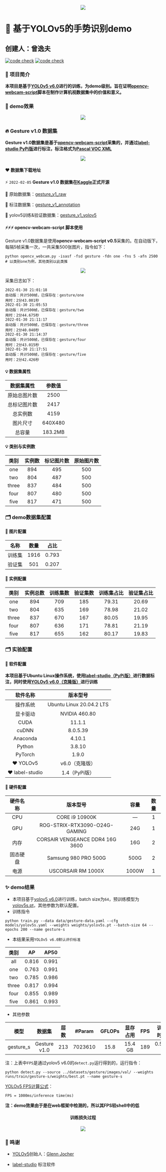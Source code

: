 <p align="center" >
<a href="https://www.kaggle.com/zenggis/gesture-v1">
<img src="https://pic.imgdb.cn/item/61fdd1912ab3f51d912185c7.png"></a>
</p>


# 💎 基于YOLOv5的手势识别demo

## 创建人：曾逸夫

<p align="left">
<a href="https://www.kaggle.com/zenggis/gesture-v1"><img src="https://img.shields.io/badge/Kaggle-Gesture%20v1.0-informational?logo=kaggle" alt="code check" /></a>
<a href="https://www.gnu.org/licenses/agpl-3.0.en.html"><img src="https://img.shields.io/badge/Gesture%20v1.0%20License-AGPL%203.0-blueviolet" alt="code check" /></a>
</p>



### 🚀 项目简介

**本项目是基于[YOLOv5 v6.0](https://github.com/ultralytics/yolov5)进行的训练，为demo级别。旨在证明[opencv-webcam-script](https://gitee.com/CV_Lab/opencv_webcam)脚本在制作计算机视数据集中的价值和意义。**



### 🎉 demo效果

<p align="center" >
<img src="https://pic.imgdb.cn/item/61f9be4e2ab3f51d9184300d.gif">
</p>


### 🔥 Gesture v1.0 数据集

**Gesture v1.0数据集是基于[opencv-webcam-script](https://gitee.com/CV_Lab/opencv_webcam)采集的，并通过[label-studio PyPi版](https://pypi.org/project/label-studio/)进行标注，标注格式为[Pascal VOC XML](http://host.robots.ox.ac.uk/pascal/VOC/)**


<p align="center" >
<img src="https://pic.imgdb.cn/item/61fa28522ab3f51d91d80bca.png">
</p>

#### ❤️ 数据集下载地址

⚡ `2022-02-05`  **Gesture v1.0 数据集在[Kaggle](https://www.kaggle.com/)正式开源**

📌 原始数据集：[gesture_v1_raw](https://www.kaggle.com/zenggis/gesture-v1?select=gesture_v1_raw)

📌 标注数据集：[gesture_v1_annotation](https://www.kaggle.com/zenggis/gesture-v1?select=gesture_v1_annotation)

📌 yolov5训练&验证数据集：[gesture_v1_yolov5](https://www.kaggle.com/zenggis/gesture-v1?select=gesture_v1_yolov5)



#### ⚡⚡⚡ opencv-webcam-script 脚本使用

Gesture v1.0数据集是使用**opencv-webcam-script v0.5**采集的。在自动版下，每隔5帧采集一次，一共采集500张图片，指令如下：

```shell
python opencv_webcam.py -isasf -fsd gesture -fdn one -fns 5 -afn 2500 # 以类别one为例，其他类别以此类推
```


<p align="center" >
<img src="https://pic.imgdb.cn/item/61fb1c112ab3f51d91b8cc5e.png">
</p>

采集日志如下：

```shell
2022-01-30 21:01:18
自动版：共计500帧，已保存在：gesture/one
用时：2分43.001秒
2022-01-30 21:05:53
自动版：共计500帧，已保存在：gesture/two
用时：2分44.675秒
2022-01-30 21:11:17
自动版：共计500帧，已保存在：gesture/three
用时：2分40.040秒
2022-01-30 21:14:37
自动版：共计500帧，已保存在：gesture/four
用时：2分43.015秒
2022-01-30 21:17:51
自动版：共计500帧，已保存在：gesture/five
用时：2分42.426秒
```



#### 💡 数据集属性


|  数据集属性  | 参数值  |
| :----------: | :-----: |
| 原始总图片数 |  2500   |
| 总标记图片数 |  2417   |
|   总实例数   |  4159   |
|   图片尺寸   | 640X480 |
|    总容量    | 183.2MB |



#### 💡 类别与实例数

| 类别  | 实例数 | 标记图片数 | 原始图片数 |
| :---: | :----: | :--------: | :--------: |
|  one  |  894   |    495     |    500     |
|  two  |  804   |    487     |    500     |
| three |  837   |    484     |    500     |
| four  |  807   |    480     |    500     |
| five  |  817   |    471     |    500     |



### 🗂️ demo数据集配置

#### 📌 图片配置

|  名称  | 数量 | 占比  |
| :----: | :--: | :---: |
| 训练集 | 1916 | 0.793 |
| 验证集 | 501  | 0.207 |

#### 📌 实例配置

| 类别  | 实例总数 | 训练集数 | 验证集数 | 训练集占比 | 验证集占比 |
| :---: | :------: | :------: | :------: | :--------: | :--------: |
|  one  |   894    |   709    |   185    |   79.31    |   20.69    |
|  two  |   804    |   635    |   169    |   78.98    |   21.02    |
| three |   837    |   670    |   167    |   80.05    |   19.95    |
| four  |   807    |   636    |   171    |   78.81    |   21.19    |
| five  |   817    |   655    |   162    |   80.17    |   19.83    |



### 🗂️ 实验配置


#### 📌 软件配置

**本项目基于Ubuntu Linux操作系统，使用[label-studio（PyPi版）](https://pypi.org/project/label-studio/)进行数据标注，同时使用[YOLOv5 v6.0（克隆版）](https://github.com/ultralytics/yolov5)进行训练**

|    软件名称    |         版本型号         |
| :------------: | :----------------------: |
|    操作系统    | Ubuntu Linux 20.04.2 LTS |
|    显卡驱动    |      NVIDIA 460.80       |
|      CUDA      |          11.1.1          |
|     cuDNN      |         8.0.5.39         |
|    Anaconda    |          4.10.1          |
|     Python     |          3.8.10          |
|    PyTorch     |          1.9.0           |
|    ❤️ YOLOv5    |      v6.0（克隆版）      |
| ❤️ label-studio |      1.4（PyPi版）       |



#### 📌 硬件配置

| 硬件名称 |            版本型号             | 容量  | 数量 |
| :------: | :-----------------------------: | :---: | :--: |
|   CPU    |         CORE i9 10900K          |   —   |  1   |
|   GPU    |  ROG-STRIX-RTX3090-O24G-GAMING  |  24G  |  1   |
|   内存   | CORSAIR VENGEANCE DDR4 16G 3600 |  16G  |  2   |
| 固态硬盘 |      Samsung 980 PRO 500G       | 500G  |  2   |
|   电源   |       USCORSAIR RM 1000X        | 1000W |  1   |



### ✨ demo结果

- 本项目基于[yolov5 v6.0](https://github.com/ultralytics/yolov5)进行训练，batch size为`64`，预训练模型为[yolov5s.pt](https://github.com/ultralytics/yolov5/releases/download/v6.0/yolov5s.pt)，其他参数为默认配置。
- 训练指令

```shell
python train.py --data data/gesture-data.yaml --cfg models/yolov5s.yaml --weights weights/yolov5s.pt --batch-size 64 --epochs 200 --name gesture-s
```

- 本结果采用`YOLOv5 v6.0默认评价标准`

| 类别  |  AP   | AP50  |
| :---: | :---: | :---: |
|  all  | 0.816 | 0.991 |
|  one  | 0.763 | 0.991 |
|  two  | 0.785 | 0.986 |
| three | 0.817 | 0.994 |
| four  | 0.855 | 0.989 |
| five  | 0.861 | 0.993 |

- 其他参数

|   模型    |    数据集    | 层数 | #Param  | GFLOPs | 显存占用 | FPS  | 训练时间 |
| :-------: | :----------: | :--: | :-----: | :----: | :------: | :--: | :------: |
| gesture_s | Gesture v1.0 | 213  | 7023610 |  15.8  | 15.4 GB  | 189  | 0.586 h  |

注：上表中`FPS`是通过yolov5 v6.0的`detect.py`运行得到的，运行指令：

```shell
python detect.py --source ../datasets/gesture/images/val/ --weights runs/train/gesture-s/weights/best.pt --name gesture-s
```

[YOLOv5 FPS计算公式](https://github.com/ultralytics/yolov5/pull/4741#issuecomment-916861943)：

```shell
FPS = 1000ms/inference time(ms)
```

**注：demo效果由于是在web框架中检测的，所以其FPS较shell中的低**

<h4 align="center">训练损失过程</h4>


<p align="center" >
<img src="https://pic.imgdb.cn/item/61fb21b22ab3f51d91bcbf40.png">
</p>


### 🍷 鸣谢

- [YOLOv5](https://github.com/ultralytics/yolov5)创始人：[Glenn Jocher](https://github.com/glenn-jocher)

- [label-studio](https://github.com/heartexlabs/label-studio) 标注软件
